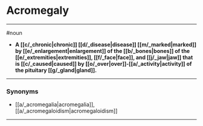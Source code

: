 # Acromegaly
---
#noun
- **A [[c/_chronic|chronic]] [[d/_disease|disease]] [[m/_marked|marked]] by [[e/_enlargement|enlargement]] of the [[b/_bones|bones]] of the [[e/_extremities|extremities]], [[f/_face|face]], and [[j/_jaw|jaw]] that is [[c/_caused|caused]] by [[o/_over|over]]-[[a/_activity|activity]] of the pituitary [[g/_gland|gland]].**
---
### Synonyms
- [[a/_acromegalia|acromegalia]], [[a/_acromegaloidism|acromegaloidism]]
---
